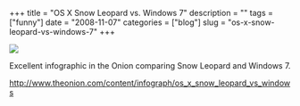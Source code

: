 +++
title = "OS X Snow Leopard vs. Windows 7"
description = ""
tags = ["funny"]
date = "2008-11-07"
categories = ["blog"]
slug = "os-x-snow-leopard-vs-windows-7"
+++



  <div class="notebook-screenshot"><a href="http://www.theonion.com/content/infograph/os_x_snow_leopard_vs_windows"><img src="/media/notebook/onion-snowleopard-vs-win7.jpg" class="notebook-image" /></a></div><p>Excellent infographic in the Onion comparing Snow Leopard and Windows 7. </p>
    
  <a href="http://www.theonion.com/content/infograph/os_x_snow_leopard_vs_windows">http://www.theonion.com/content/infograph/os_x_snow_leopard_vs_windows</a>
